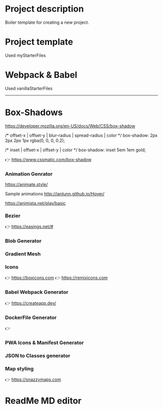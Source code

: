 
# Project description

Boiler template for creating a new project.

# Project template
 Used myStarterFiles

# Webpack & Babel
 Used vanillaStarterFiles

---

# Box-Shadows

https://developer.mozilla.org/en-US/docs/Web/CSS/box-shadow


/* offset-x | offset-y | blur-radius | spread-radius | color */
box-shadow: 2px 2px 2px 1px rgba(0, 0, 0, 0.2);

/* inset | offset-x | offset-y | color */
box-shadow: inset 5em 1em gold;


👉 https://www.cssmatic.com/box-shadow

### Animation Genrator

https://animate.style/

Sample animations
http://ianlunn.github.io/Hover/

https://animista.net/play/basic

### Bezier
👉 https://easings.net/#

### Blob Generator

### Gradient Mesh

### Icons

👉 https://boxicons.com
👉 https://remixicons.com

### Babel Webpack Generator
👉 https://createapp.dev/


### DockerFile Generator
👉 

### PWA Icons & Manifest Generator

### JSON to Classes generator



### Map styling
👉 https://snazzymaps.com


# ReadMe MD editor


